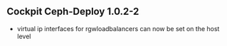 ## Cockpit Ceph-Deploy 1.0.2-2

* virtual ip interfaces for rgwloadbalancers can now be set on the host level